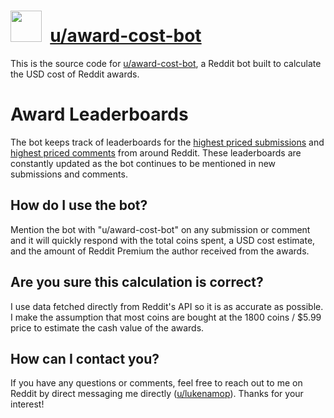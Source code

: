 # <img width=50 height=50 src="https://www.redditstatic.com/desktop2x/img/gold/badges/award-silver-large.png">&nbsp;&nbsp;<a href="https://www.reddit.com/user/award-cost-bot">u/award-cost-bot</a>

This is the source code for <a href="https://www.reddit.com/user/award-cost-bot">u/award-cost-bot</a>, a Reddit bot built to calculate the USD cost of Reddit awards.

# Award Leaderboards

The bot keeps track of leaderboards for the <a href="https://redd.it/euxitc/">highest priced submissions</a> and <a href="https://redd.it/euxinc/">highest priced comments</a> from around Reddit. These leaderboards are constantly updated as the bot continues to be mentioned in new submissions and comments.

## How do I use the bot?

Mention the bot with "u/award-cost-bot" on any submission or comment and it will quickly respond with the total coins spent, a USD cost estimate, and the amount of Reddit Premium the author received from the awards.

## Are you sure this calculation is correct?

I use data fetched directly from Reddit's API so it is as accurate as possible. I make the assumption that most coins are bought at the 1800 coins / $5.99 price to estimate the cash value of the awards.

## How can I contact you?

If you have any questions or comments, feel free to reach out to me on Reddit by direct messaging me directly (<a href="https://www.reddit.com/message/compose/?to=lukenamop&subject=u%2Faward-cost-bot">u/lukenamop</a>). Thanks for your interest!
